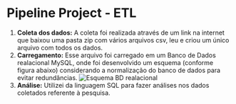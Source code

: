 # Pipeline Project - ETL

1. **Coleta dos dados:** A coleta foi realizada através de um link na internet que baixou uma pasta zip com vários arquivos csv, leu e criou um único arquivo com todos os dados.
2. **Carregamento:** Esse arquivo foi carregado em um Banco de Dados realacional MySQL, onde foi desenvolvido um esquema (conforme figura abaixo) considerando a normalização do banco de dados para evitar redundâncias.
![Esquema BD realacional](https://github.com/kscheneyder/Pipeline01/assets/139360821/efd1cced-5ff9-4392-8179-82f148a634c9)
3. **Análise:** Utilizei da linguagem SQL para fazer análises nos dados coletados referente à pesquisa.
